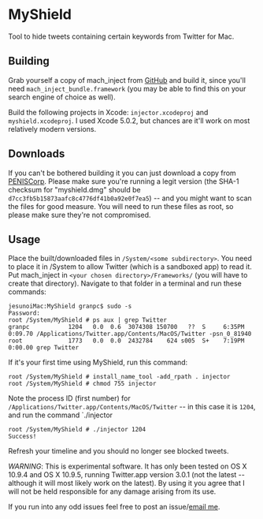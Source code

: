 MyShield
========

Tool to hide tweets containing certain keywords from Twitter for Mac.

Building
--------

Grab yourself a copy of mach\_inject from [GitHub](https://github.com/rentzsch/mach_inject) and build it, since you'll need `mach_inject_bundle.framework` (you may be able to find this on your search engine of choice as well).

Build the following projects in Xcode: `injector.xcodeproj` and `myshield.xcodeproj`. I used Xcode 5.0.2, but chances are it'll work on most relatively modern versions.

Downloads
---------

If you can't be bothered building it you can just download a copy from [PENISCorp](https://peniscorp.com/myshield.dmg). Please make sure you're running a legit version (the SHA-1 checksum for "myshield.dmg" should be `d7cc3fb5b15873aafc8c4776df41b0a92e0f7ea5`) -- and you might want to scan the files for good measure. You will need to run these files as root, so please make sure they're not compromised.

Usage
-----

Place the built/downloaded files in `/System/<some subdirectory>`. You need to place it in /System to allow Twitter (which is a sandboxed app) to read it. Put mach_inject in `<your chosen directory>/Frameworks/` (you will have to create that directory). Navigate to that folder in a terminal and run these commands:

    jesunoiMac:MyShield granpc$ sudo -s
    Password:
    root /System/MyShield # ps aux | grep Twitter
    granpc           1204   0.0  0.6  3074308 150700   ??  S     6:35PM   0:09.70 /Applications/Twitter.app/Contents/MacOS/Twitter -psn_0_81940
    root             1773   0.0  0.0  2432784    624 s005  S+    7:19PM   0:00.00 grep Twitter

If it's your first time using MyShield, run this command:

    root /System/MyShield # install_name_tool -add_rpath . injector 
    root /System/MyShield # chmod 755 injector 

Note the process ID (first number) for `/Applications/Twitter.app/Contents/MacOS/Twitter` -- in this case it is `1204`, and run the command `./injector <twitterProcessID>

    root /System/MyShield # ./injector 1204
    Success!

Refresh your timeline and you should no longer see blocked tweets.

*WARNING*: This is experimental software. It has only been tested on OS X 10.9.4 and OS X 10.9.5, running Twitter.app version 3.0.1 (not the latest -- although it will most likely work on the latest). By using it you agree that I will not be held responsible for any damage arising from its use.

If you run into any odd issues feel free to post an issue/[email me](mailto:gran.pc@gmail.com). 
